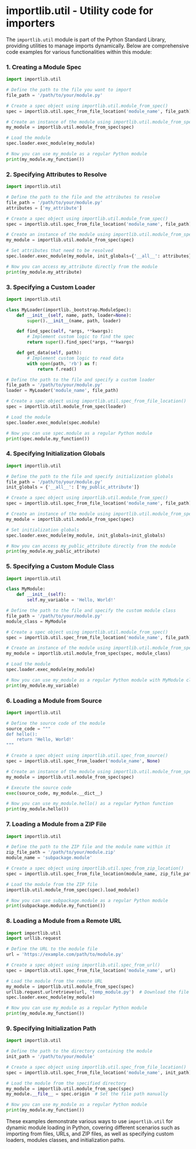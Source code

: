 # importlib.util - Utility code for importers

The `importlib.util` module is part of the Python Standard Library, providing utilities to manage imports dynamically. Below are comprehensive code examples for various functionalities within this module:

### 1. Creating a Module Spec

```python
import importlib.util

# Define the path to the file you want to import
file_path = '/path/to/your/module.py'

# Create a spec object using importlib.util.module_from_spec()
spec = importlib.util.spec_from_file_location('module_name', file_path)

# Create an instance of the module using importlib.util.module_from_spec()
my_module = importlib.util.module_from_spec(spec)

# Load the module
spec.loader.exec_module(my_module)

# Now you can use my_module as a regular Python module
print(my_module.my_function())
```

### 2. Specifying Attributes to Resolve

```python
import importlib.util

# Define the path to the file and the attributes to resolve
file_path = '/path/to/your/module.py'
attributes = ['my_attribute']

# Create a spec object using importlib.util.module_from_spec()
spec = importlib.util.spec_from_file_location('module_name', file_path)

# Create an instance of the module using importlib.util.module_from_spec()
my_module = importlib.util.module_from_spec(spec)

# Set attributes that need to be resolved
spec.loader.exec_module(my_module, init_globals={'__all__': attributes})

# Now you can access my_attribute directly from the module
print(my_module.my_attribute)
```

### 3. Specifying a Custom Loader

```python
import importlib.util

class MyLoader(importlib._bootstrap.ModuleSpec):
    def __init__(self, name, path, loader=None):
        super().__init__(name, path, loader)

    def find_spec(self, *args, **kwargs):
        # Implement custom logic to find the spec
        return super().find_spec(*args, **kwargs)

    def get_data(self, path):
        # Implement custom logic to read data
        with open(path, 'rb') as f:
            return f.read()

# Define the path to the file and specify a custom loader
file_path = '/path/to/your/module.py'
loader = MyLoader('module_name', file_path)

# Create a spec object using importlib.util.spec_from_file_location()
spec = importlib.util.module_from_spec(loader)

# Load the module
spec.loader.exec_module(spec.module)

# Now you can use spec.module as a regular Python module
print(spec.module.my_function())
```

### 4. Specifying Initialization Globals

```python
import importlib.util

# Define the path to the file and specify initialization globals
file_path = '/path/to/your/module.py'
init_globals = {'__all__': ['my_public_attribute']}

# Create a spec object using importlib.util.module_from_spec()
spec = importlib.util.spec_from_file_location('module_name', file_path)

# Create an instance of the module using importlib.util.module_from_spec()
my_module = importlib.util.module_from_spec(spec)

# Set initialization globals
spec.loader.exec_module(my_module, init_globals=init_globals)

# Now you can access my_public_attribute directly from the module
print(my_module.my_public_attribute)
```

### 5. Specifying a Custom Module Class

```python
import importlib.util

class MyModule:
    def __init__(self):
        self.my_variable = 'Hello, World!'

# Define the path to the file and specify the custom module class
file_path = '/path/to/your/module.py'
module_class = MyModule

# Create a spec object using importlib.util.module_from_spec()
spec = importlib.util.spec_from_file_location('module_name', file_path)

# Create an instance of the module using importlib.util.module_from_spec()
my_module = importlib.util.module_from_spec(spec, module_class)

# Load the module
spec.loader.exec_module(my_module)

# Now you can use my_module as a regular Python module with MyModule class
print(my_module.my_variable)
```

### 6. Loading a Module from Source

```python
import importlib.util

# Define the source code of the module
source_code = """
def hello():
    return 'Hello, World!'
"""

# Create a spec object using importlib.util.spec_from_source()
spec = importlib.util.spec_from_loader('module_name', None)

# Create an instance of the module using importlib.util.module_from_spec()
my_module = importlib.util.module_from_spec(spec)

# Execute the source code
exec(source_code, my_module.__dict__)

# Now you can use my_module.hello() as a regular Python function
print(my_module.hello())
```

### 7. Loading a Module from a ZIP File

```python
import importlib.util

# Define the path to the ZIP file and the module name within it
zip_file_path = '/path/to/your/module.zip'
module_name = 'subpackage.module'

# Create a spec object using importlib.util.spec_from_zip_location()
spec = importlib.util.spec_from_file_location(module_name, zip_file_path)

# Load the module from the ZIP file
importlib.util.module_from_spec(spec).load_module()

# Now you can use subpackage.module as a regular Python module
print(subpackage.module.my_function())
```

### 8. Loading a Module from a Remote URL

```python
import importlib.util
import urllib.request

# Define the URL to the module file
url = 'https://example.com/path/to/module.py'

# Create a spec object using importlib.util.spec_from_url()
spec = importlib.util.spec_from_file_location('module_name', url)

# Load the module from the remote URL
my_module = importlib.util.module_from_spec(spec)
urllib.request.urlretrieve(url, 'temp_module.py')  # Download the file first
spec.loader.exec_module(my_module)

# Now you can use my_module as a regular Python module
print(my_module.my_function())
```

### 9. Specifying Initialization Path

```python
import importlib.util

# Define the path to the directory containing the module
init_path = '/path/to/your/module'

# Create a spec object using importlib.util.spec_from_file_location()
spec = importlib.util.spec_from_file_location('module_name', init_path)

# Load the module from the specified directory
my_module = importlib.util.module_from_spec(spec)
my_module.__file__ = spec.origin  # Set the file path manually

# Now you can use my_module as a regular Python module
print(my_module.my_function())
```

These examples demonstrate various ways to use `importlib.util` for dynamic module loading in Python, covering different scenarios such as importing from files, URLs, and ZIP files, as well as specifying custom loaders, modules classes, and initialization paths.
